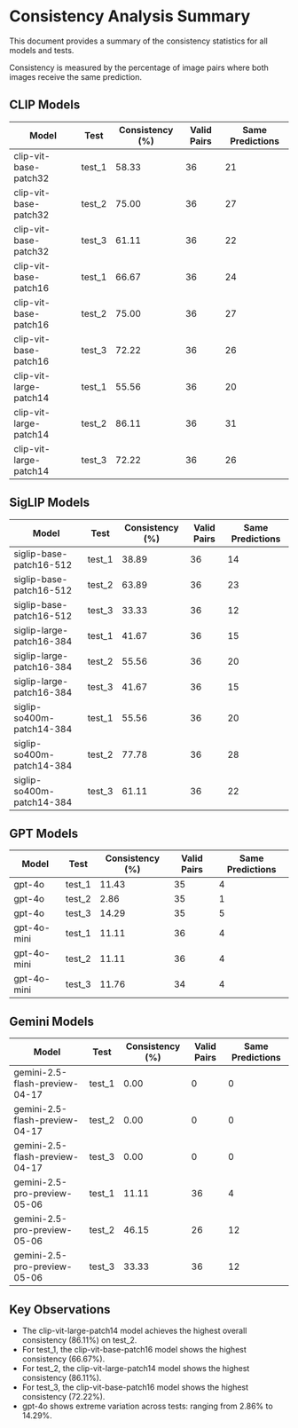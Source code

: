 # Consistency Analysis Summary

This document provides a summary of the consistency statistics for all models and tests.

Consistency is measured by the percentage of image pairs where both images receive the same prediction.

## CLIP Models

| Model | Test | Consistency (%) | Valid Pairs | Same Predictions |
|-------|------|-----------------|-------------|------------------|
| clip-vit-base-patch32 | test_1 | 58.33 | 36 | 21 |
| clip-vit-base-patch32 | test_2 | 75.00 | 36 | 27 |
| clip-vit-base-patch32 | test_3 | 61.11 | 36 | 22 |
| clip-vit-base-patch16 | test_1 | 66.67 | 36 | 24 |
| clip-vit-base-patch16 | test_2 | 75.00 | 36 | 27 |
| clip-vit-base-patch16 | test_3 | 72.22 | 36 | 26 |
| clip-vit-large-patch14 | test_1 | 55.56 | 36 | 20 |
| clip-vit-large-patch14 | test_2 | 86.11 | 36 | 31 |
| clip-vit-large-patch14 | test_3 | 72.22 | 36 | 26 |

## SigLIP Models

| Model | Test | Consistency (%) | Valid Pairs | Same Predictions |
|-------|------|-----------------|-------------|------------------|
| siglip-base-patch16-512 | test_1 | 38.89 | 36 | 14 |
| siglip-base-patch16-512 | test_2 | 63.89 | 36 | 23 |
| siglip-base-patch16-512 | test_3 | 33.33 | 36 | 12 |
| siglip-large-patch16-384 | test_1 | 41.67 | 36 | 15 |
| siglip-large-patch16-384 | test_2 | 55.56 | 36 | 20 |
| siglip-large-patch16-384 | test_3 | 41.67 | 36 | 15 |
| siglip-so400m-patch14-384 | test_1 | 55.56 | 36 | 20 |
| siglip-so400m-patch14-384 | test_2 | 77.78 | 36 | 28 |
| siglip-so400m-patch14-384 | test_3 | 61.11 | 36 | 22 |

## GPT Models

| Model | Test | Consistency (%) | Valid Pairs | Same Predictions |
|-------|------|-----------------|-------------|------------------|
| gpt-4o | test_1 | 11.43 | 35 | 4 |
| gpt-4o | test_2 | 2.86 | 35 | 1 |
| gpt-4o | test_3 | 14.29 | 35 | 5 |
| gpt-4o-mini | test_1 | 11.11 | 36 | 4 |
| gpt-4o-mini | test_2 | 11.11 | 36 | 4 |
| gpt-4o-mini | test_3 | 11.76 | 34 | 4 |

## Gemini Models

| Model | Test | Consistency (%) | Valid Pairs | Same Predictions |
|-------|------|-----------------|-------------|------------------|
| gemini-2.5-flash-preview-04-17 | test_1 | 0.00 | 0 | 0 |
| gemini-2.5-flash-preview-04-17 | test_2 | 0.00 | 0 | 0 |
| gemini-2.5-flash-preview-04-17 | test_3 | 0.00 | 0 | 0 |
| gemini-2.5-pro-preview-05-06 | test_1 | 11.11 | 36 | 4 |
| gemini-2.5-pro-preview-05-06 | test_2 | 46.15 | 26 | 12 |
| gemini-2.5-pro-preview-05-06 | test_3 | 33.33 | 36 | 12 |

## Key Observations

- The clip-vit-large-patch14 model achieves the highest overall consistency (86.11%) on test_2.
- For test_1, the clip-vit-base-patch16 model shows the highest consistency (66.67%).
- For test_2, the clip-vit-large-patch14 model shows the highest consistency (86.11%).
- For test_3, the clip-vit-base-patch16 model shows the highest consistency (72.22%).
- gpt-4o shows extreme variation across tests: ranging from 2.86% to 14.29%.
